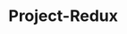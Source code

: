 # Project-Redux

<!--
Classes:  <nav -> navbar, navbar-expand-sm bg-Light
          <ul> -> navbar-nav
          <li> -> nav-item
          <a>  -> nav-link

          optional: bg colors, text color, etc...
-->
